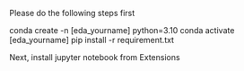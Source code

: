 Please do the following steps first

conda create -n [eda_yourname] python=3.10
conda activate [eda_yourname]
pip install -r requirement.txt

Next, install jupyter notebook from Extensions
